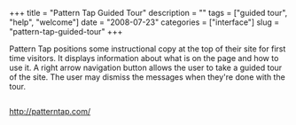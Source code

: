 +++
title = "Pattern Tap Guided Tour"
description = ""
tags = ["guided tour", "help", "welcome"]
date = "2008-07-23"
categories = ["interface"]
slug = "pattern-tap-guided-tour"
+++


<p>Pattern Tap positions some instructional copy at the top of their site for first time visitors. It displays information about what is on the page and how to use it. A right arrow navigation button allows the user to take a guided tour of the site. The user may dismiss the messages when they're done with the tour.</p>
<div id="screens-full" class="clear"><div class="fullimg clear"><a href="//media.konigi.com/interface/patterntap-guided-tour-1.png" class="group" rel="group" title="1. "><img src="//media.konigi.com/interface/patterntap-guided-tour-1.png" alt="" class="img-responsive"></a></div></div><div id="screens-full" class="clear"><div class="fullimg clear"><a href="//media.konigi.com/interface/patterntap-guided-tour-2.png" class="group" rel="group" title="2. "><img src="//media.konigi.com/interface/patterntap-guided-tour-2.png" alt="" class="img-responsive"></a></div></div><div id="screens-full" class="clear"><div class="fullimg clear"><a href="//media.konigi.com/interface/patterntap-guided-tour-3.png" class="group" rel="group" title="3. "><img src="//media.konigi.com/interface/patterntap-guided-tour-3.png" alt="" class="img-responsive"></a></div></div><div id="screens-full" class="clear"><div class="fullimg clear"><a href="//media.konigi.com/interface/patterntap-guided-tour-4.png" class="group" rel="group" title="4. "><img src="//media.konigi.com/interface/patterntap-guided-tour-4.png" alt="" class="img-responsive"></a></div></div><div id="screens-full" class="clear"><div class="fullimg clear"><a href="//media.konigi.com/interface/patterntap-guided-tour-5.png" class="group" rel="group" title="5. "><img src="//media.konigi.com/interface/patterntap-guided-tour-5.png" alt="" class="img-responsive"></a></div></div>        
<p><a href="http://patterntap.com/">http://patterntap.com/</a></p>

